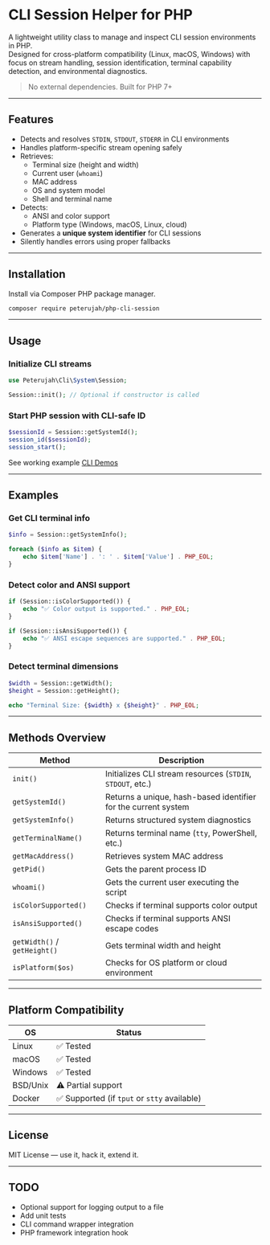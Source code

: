 # CLI Session Helper for PHP

A lightweight utility class to manage and inspect CLI session environments in PHP.  
Designed for cross-platform compatibility (Linux, macOS, Windows) with focus on stream handling, session identification, terminal capability detection, and environmental diagnostics.

> No external dependencies. Built for PHP 7+

---

## Features

- Detects and resolves `STDIN`, `STDOUT`, `STDERR` in CLI environments
- Handles platform-specific stream opening safely
- Retrieves:
  - Terminal size (height and width)
  - Current user (`whoami`)
  - MAC address
  - OS and system model
  - Shell and terminal name
- Detects:
  - ANSI and color support
  - Platform type (Windows, macOS, Linux, cloud)
- Generates a **unique system identifier** for CLI sessions
- Silently handles errors using proper fallbacks

---

## Installation

Install via Composer PHP package manager.

```bash
composer require peterujah/php-cli-session
```

---

## Usage

### Initialize CLI streams

```php
use Peterujah\Cli\System\Session;

Session::init(); // Optional if constructor is called
```

### Start PHP session with CLI-safe ID

```php
$sessionId = Session::getSystemId();
session_id($sessionId);
session_start();
```

See working example [CLI Demos](https://github.com/peterujah/php-cli-session/tree/main/tests)

---

## Examples

### Get CLI terminal info

```php
$info = Session::getSystemInfo();

foreach ($info as $item) {
    echo $item['Name'] . ': ' . $item['Value'] . PHP_EOL;
}
```

### Detect color and ANSI support

```php
if (Session::isColorSupported()) {
    echo "✅ Color output is supported." . PHP_EOL;
}

if (Session::isAnsiSupported()) {
    echo "✅ ANSI escape sequences are supported." . PHP_EOL;
}
```

### Detect terminal dimensions

```php
$width = Session::getWidth();
$height = Session::getHeight();

echo "Terminal Size: {$width} x {$height}" . PHP_EOL;
```

---

## Methods Overview

| Method                       | Description                                                    |
| ---------------------------- | -------------------------------------------------------------- |
| `init()`                     | Initializes CLI stream resources (`STDIN`, `STDOUT`, etc.)     |
| `getSystemId()`              | Returns a unique, hash-based identifier for the current system |
| `getSystemInfo()`            | Returns structured system diagnostics                          |
| `getTerminalName()`          | Returns terminal name (`tty`, PowerShell, etc.)                |
| `getMacAddress()`            | Retrieves system MAC address                                   |
| `getPid()`                   | Gets the parent process ID                                     |
| `whoami()`                   | Gets the current user executing the script                     |
| `isColorSupported()`         | Checks if terminal supports color output                       |
| `isAnsiSupported()`          | Checks if terminal supports ANSI escape codes                  |
| `getWidth()` / `getHeight()` | Gets terminal width and height                                 |
| `isPlatform($os)`            | Checks for OS platform or cloud environment                    |

---

## Platform Compatibility

| OS       | Status                                       |
| -------- | -------------------------------------------- |
| Linux    | ✅ Tested                                    |
| macOS    | ✅ Tested                                    |
| Windows  | ✅ Tested                                    |
| BSD/Unix | ⚠️ Partial support                           |
| Docker   | ✅ Supported (if `tput` or `stty` available) |

---

## License

MIT License — use it, hack it, extend it.

---

## TODO

* Optional support for logging output to a file
* Add unit tests
* CLI command wrapper integration
* PHP framework integration hook
